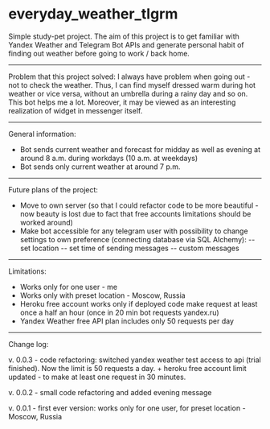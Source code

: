 # everyday_weather_tlgrm
Simple study-pet project. The aim of this project is to get familiar with Yandex Weather and Telegram Bot APIs and generate personal habit of finding out weather before going to work / back home. 
*** 
Problem that this project solved: I always have problem when going out - not to check the weather. Thus, I can find myself dressed warm during hot weather or vice versa, without an umbrella during a rainy day and so on. This bot helps me a lot. Moreover, it may be viewed as an interesting realization of widget in messenger itself.

*** 

General information:
* Bot sends current weather and forecast for midday as well as evening at around 8 a.m. during workdays (10 a.m. at weekdays)
* Bot sends only current weather at around 7 p.m.

*** 

Future plans of the project:
* Move to own server (so that I could refactor code to be more beautiful - now beauty is lost due to fact that free accounts limitations should be worked around)
* Make bot accessible for any telegram user with possibility to change settings to own preference (connecting database via SQL Alchemy):
-- set location
-- set time of sending messages
-- custom messages

*** 

Limitations:
* Works only for one user - me
* Works only with preset location - Moscow, Russia
* Heroku free account works only if deployed code make request at least once a half an hour (once in 20 min bot requests yandex.ru)
* Yandex Weather free API plan includes only 50 requests per day

*** 

Change log:

v. 0.0.3 - code refactoring: switched yandex weather test access to api (trial finished). Now the limit is 50 requests a day. + heroku free account limit updated - to make at least one request in 30 minutes. 

v. 0.0.2 - small code refactoring and added evening message

v. 0.0.1 - first ever version: works only for one user, for preset location - Moscow, Russia
